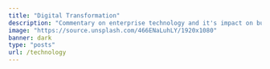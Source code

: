 ```yaml
---
title: "Digital Transformation"
description: "Commentary on enterprise technology and it's impact on business"
image: "https://source.unsplash.com/466ENaLuhLY/1920x1080"
banner: dark
type: "posts"
url: /technology
---
```


